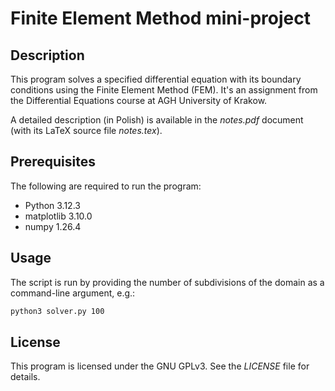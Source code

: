 # Finite Element Method mini-project

## Description
This program solves a specified differential equation with its boundary conditions using the Finite Element Method (FEM).
It's an assignment from the Differential Equations course at AGH University of Krakow.

A detailed description (in Polish) is available in the *notes.pdf* document (with its LaTeX source file *notes.tex*).

## Prerequisites
The following are required to run the program:
+ Python 3.12.3
+ matplotlib 3.10.0
+ numpy 1.26.4

## Usage
The script is run by providing the number of subdivisions of the domain as a command-line argument, e.g.:
```sh
python3 solver.py 100
```

## License
This program is licensed under the GNU GPLv3. See the *LICENSE* file for details.
